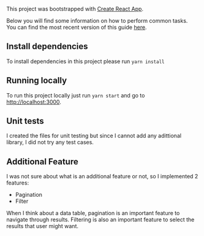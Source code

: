 This project was bootstrapped with [Create React App](https://github.com/facebookincubator/create-react-app).

Below you will find some information on how to perform common tasks.<br>
You can find the most recent version of this guide [here](https://github.com/facebookincubator/create-react-app/blob/master/packages/react-scripts/template/README.md).

## Install dependencies
To install dependencies in this project please run `yarn install`

## Running locally
To run this project locally just run `yarn start` and go to [http://localhost:3000](http://localhost:3000).

## Unit tests
I created the files for unit testing but since I cannot add any adittional library, I did not try any test cases.

## Additional Feature
I was not sure about what is an additional feature or not, so I implemented 2 features: 

- Pagination
- Filter

When I think about a data table, pagination is an important feature to navigate through results. Filtering is also an important feature to select the results that user might want. 